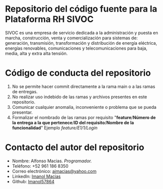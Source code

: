 # Repositorio del código fuente para la Plataforma RH SIVOC
SIVOC es una empresa de servicio dedicada a la administración y puesta en marcha, construcción, venta y comercialización para sistemas de: generación, transmisión, transformación y distribución de energía eléctrica, energías renovables, comunicaciones y telecomunicaciones para baja, media, alta y extra alta tensión.

# Código de conducta del repositorio
1. No se permite hacer commit directamente a la rama main o a las ramas de entregas.
2. No realizar uso indebido de las ramas y archivos presentes en este repositorio.
3. Comunicar cualquier anomalía, inconveniente o problema que se pueda presentar.
4. Formalizar el nombrado de las ramas por requisito "**feature**/**Número de la entrega a la que pertenece**/**ID del requisito**/**Nombre de la funcionalidad**" Ejemplo *feature/E1/1/Login*

# Contacto del autor del repositorio
- Nombre: Alfonso Macias. *Programador.*
- Teléfono: +52 961 186 8350
- Correo electrónico: aimacias@yahoo.com
- LinkedIn: [Imanol Macias](https://www.linkedin.com/in/imanol-macias/)
- Github: [Imanol57864](https://github.com/Imanol57864)
